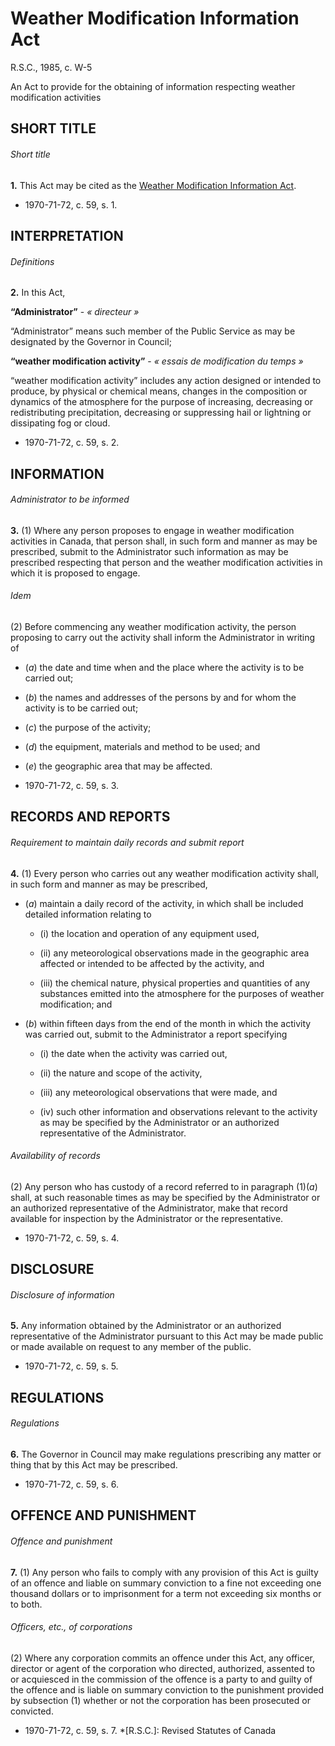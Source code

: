 # Weather Modification Information Act

R.S.C., 1985, c. W-5

An Act to provide for the obtaining of information respecting weather
modification activities

## SHORT TITLE

###### Short title

**1.** This Act may be cited as the [Weather Modification Information Act](/canada/eng/acts/W/W-5.md).

  * 1970-71-72, c. 59, s. 1.

## INTERPRETATION

###### Definitions

**2.** In this Act,

**“Administrator”** - _« directeur »_

    

“Administrator” means such member of the Public Service as may be designated
by the Governor in Council;

**“weather modification activity”** - _« essais de modification du temps »_

    

“weather modification activity” includes any action designed or intended to
produce, by physical or chemical means, changes in the composition or dynamics
of the atmosphere for the purpose of increasing, decreasing or redistributing
precipitation, decreasing or suppressing hail or lightning or dissipating fog
or cloud.

  * 1970-71-72, c. 59, s. 2.

## INFORMATION

###### Administrator to be informed

**3.** (1) Where any person proposes to engage in weather modification activities in Canada, that person shall, in such form and manner as may be prescribed, submit to the Administrator such information as may be prescribed respecting that person and the weather modification activities in which it is proposed to engage.

###### Idem

(2) Before commencing any weather modification activity, the person proposing
to carry out the activity shall inform the Administrator in writing of

  * (_a_) the date and time when and the place where the activity is to be carried out;

  * (_b_) the names and addresses of the persons by and for whom the activity is to be carried out;

  * (_c_) the purpose of the activity;

  * (_d_) the equipment, materials and method to be used; and

  * (_e_) the geographic area that may be affected.

  * 1970-71-72, c. 59, s. 3.

## RECORDS AND REPORTS

###### Requirement to maintain daily records and submit report

**4.** (1) Every person who carries out any weather modification activity shall, in such form and manner as may be prescribed,

  * (_a_) maintain a daily record of the activity, in which shall be included detailed information relating to

    * (i) the location and operation of any equipment used,

    * (ii) any meteorological observations made in the geographic area affected or intended to be affected by the activity, and

    * (iii) the chemical nature, physical properties and quantities of any substances emitted into the atmosphere for the purposes of weather modification; and

  * (_b_) within fifteen days from the end of the month in which the activity was carried out, submit to the Administrator a report specifying

    * (i) the date when the activity was carried out,

    * (ii) the nature and scope of the activity,

    * (iii) any meteorological observations that were made, and

    * (iv) such other information and observations relevant to the activity as may be specified by the Administrator or an authorized representative of the Administrator.

###### Availability of records

(2) Any person who has custody of a record referred to in paragraph (1)(_a_)
shall, at such reasonable times as may be specified by the Administrator or an
authorized representative of the Administrator, make that record available for
inspection by the Administrator or the representative.

  * 1970-71-72, c. 59, s. 4.

## DISCLOSURE

###### Disclosure of information

**5.** Any information obtained by the Administrator or an authorized representative of the Administrator pursuant to this Act may be made public or made available on request to any member of the public.

  * 1970-71-72, c. 59, s. 5.

## REGULATIONS

###### Regulations

**6.** The Governor in Council may make regulations prescribing any matter or thing that by this Act may be prescribed.

  * 1970-71-72, c. 59, s. 6.

## OFFENCE AND PUNISHMENT

###### Offence and punishment

**7.** (1) Any person who fails to comply with any provision of this Act is guilty of an offence and liable on summary conviction to a fine not exceeding one thousand dollars or to imprisonment for a term not exceeding six months or to both.

###### Officers, etc., of corporations

(2) Where any corporation commits an offence under this Act, any officer,
director or agent of the corporation who directed, authorized, assented to or
acquiesced in the commission of the offence is a party to and guilty of the
offence and is liable on summary conviction to the punishment provided by
subsection (1) whether or not the corporation has been prosecuted or
convicted.

  * 1970-71-72, c. 59, s. 7.
  *[R.S.C.]: Revised Statutes of Canada

